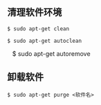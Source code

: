 
## 清理软件环境

    $ sudo apt-get clean

    $ sudo apt-get autoclean

    $ sudo apt-get autoremove

## 卸载软件

    $ sudo apt-get purge <软件名>
